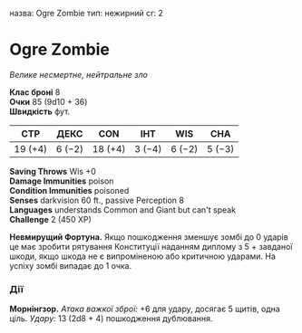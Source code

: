 назва: Ogre Zombie тип: нежирний cr: 2

# Ogre Zombie
_Велике несмертне, нейтральне зло_

**Клас броні** 8    
**Очки** 85 (9d10 + 36)    
**Швидкість** фут.

| СТР     | ДЕКС   | CON     | ІНТ    | WIS    | CHA    |
| ------- | ------ | ------- | ------ | ------ | ------ |
| 19 (+4) | 6 (−2) | 18 (+4) | 3 (−4) | 6 (−2) | 5 (−3) |

**Saving Throws** Wis +0    
**Damage Immunities** poison    
**Condition Immunities** poisoned    
**Senses** darkvision 60 ft., passive Perception 8    
**Languages** understands Common and Giant but can't speak    
**Challenge** 2 (450 XP)

**Невмирущий Фортуна.** Якщо пошкодження зменшує зомбі до 0 ударів це має зробити рятування Конституції наданням диплому з 5 + завданої шкоди, якщо шкода не є випроміненою або критичною ударами. На успіху зомбі випадає до 1 очка.

### Дії
**Морнінгзор.** _Атака важкої зброї:_ +6 для удару, досягає 5 щитів, одна ціль. _Удару:_ 13 (2d8 + 4) пошкодження дублювання.
